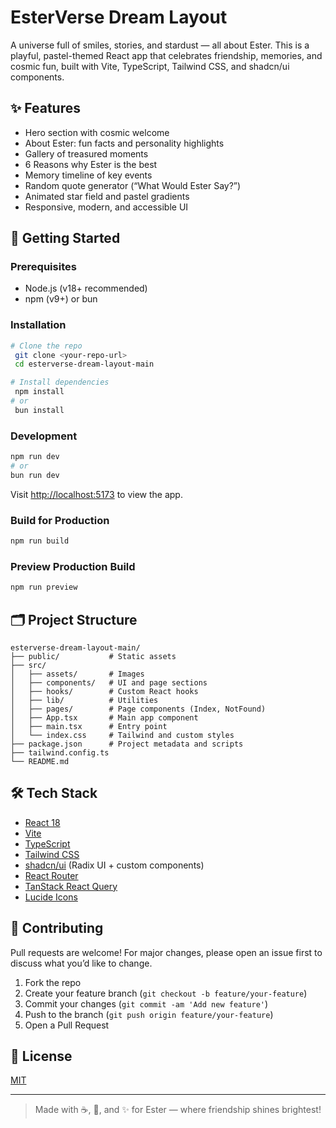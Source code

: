 # EsterVerse Dream Layout

A universe full of smiles, stories, and stardust — all about Ester. This is a playful, pastel-themed React app that celebrates friendship, memories, and cosmic fun, built with Vite, TypeScript, Tailwind CSS, and shadcn/ui components.

## ✨ Features
- Hero section with cosmic welcome
- About Ester: fun facts and personality highlights
- Gallery of treasured moments
- 6 Reasons why Ester is the best
- Memory timeline of key events
- Random quote generator (“What Would Ester Say?”)
- Animated star field and pastel gradients
- Responsive, modern, and accessible UI

## 🚀 Getting Started

### Prerequisites
- Node.js (v18+ recommended)
- npm (v9+) or bun

### Installation
```bash
# Clone the repo
 git clone <your-repo-url>
 cd esterverse-dream-layout-main

# Install dependencies
 npm install
# or
 bun install
```

### Development
```bash
npm run dev
# or
bun run dev
```
Visit [http://localhost:5173](http://localhost:5173) to view the app.

### Build for Production
```bash
npm run build
```

### Preview Production Build
```bash
npm run preview
```

## 🗂️ Project Structure
```
esterverse-dream-layout-main/
├── public/           # Static assets
├── src/
│   ├── assets/       # Images
│   ├── components/   # UI and page sections
│   ├── hooks/        # Custom React hooks
│   ├── lib/          # Utilities
│   ├── pages/        # Page components (Index, NotFound)
│   ├── App.tsx       # Main app component
│   ├── main.tsx      # Entry point
│   └── index.css     # Tailwind and custom styles
├── package.json      # Project metadata and scripts
├── tailwind.config.ts
└── README.md
```

## 🛠️ Tech Stack
- [React 18](https://react.dev/)
- [Vite](https://vitejs.dev/)
- [TypeScript](https://www.typescriptlang.org/)
- [Tailwind CSS](https://tailwindcss.com/)
- [shadcn/ui](https://ui.shadcn.com/) (Radix UI + custom components)
- [React Router](https://reactrouter.com/)
- [TanStack React Query](https://tanstack.com/query/latest)
- [Lucide Icons](https://lucide.dev/)

## 🤝 Contributing
Pull requests are welcome! For major changes, please open an issue first to discuss what you’d like to change.

1. Fork the repo
2. Create your feature branch (`git checkout -b feature/your-feature`)
3. Commit your changes (`git commit -am 'Add new feature'`)
4. Push to the branch (`git push origin feature/your-feature`)
5. Open a Pull Request

## 📄 License
[MIT](LICENSE)

---

> Made with ☕, 💖, and ✨ for Ester — where friendship shines brightest!
